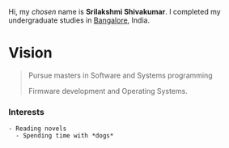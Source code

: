 
Hi, my *chosen* name is **Srilakshmi Shivakumar**. I completed my undergraduate studies in <span style="color:blue">[Bangalore](https://en.wikipedia.org/wiki/Bangalore)</span>, India.

# Vision
> Pursue masters in Software and Systems programming
>
> Firmware development and Operating Systems.
>


### Interests
~~~~
- Reading novels
  - Spending time with *dogs*
~~~~  
